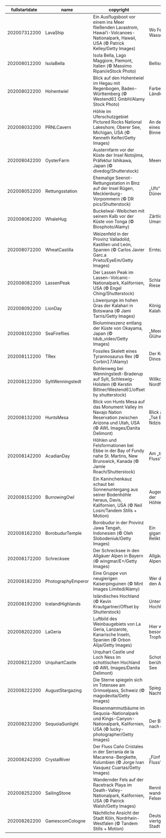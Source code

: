 |fullstartdate|name|copyright|title|image|
|--|--|--|--|--|
202007312200|LavaShip|Ein Ausflugsboot vor einem ins Meer fließenden Lavastrom, Hawaiʻi-Volcanoes-Nationalpark, Hawaii, USA (© Patrick Kelley/Getty Images)|Wo Feuer auf Wasser trifft|![](/de-DE/2020/08/202007312200LavaShip.jpg)|
202008012200|IsolaBella|Isola Bella, Lago Maggiore, Piemont, Italien (© Massimo Ripani/eStock Photo)|Bellissima!|![](/de-DE/2020/08/202008012200IsolaBella.jpg)|
202008022200|Hohentwiel|Blick auf den Hohentwiel im Hegau mit Regenbogen, Baden-Württemberg (© Westend61 GmbH/Alamy Stock Photo)|Farbenspiel im Ländle|![](/de-DE/2020/08/202008022200Hohentwiel.jpg)|
202008032200|PRNLCavern|Höhle im Uferschutzgebiet Pictured Rocks National Lakeshore, Oberer See, Michigan, USA (© Kenneth Keifer/Getty Images)|An der Küste eines Binnensees|![](/de-DE/2020/08/202008032200PRNLCavern.jpg)|
202008042200|OysterFarm|Austernfarm vor der Küste der Insel Notojima, Präfektur Ishikawa, Japan (© divedog/Shutterstock)|Meeresfrüchte|![](/de-DE/2020/08/202008042200OysterFarm.jpg)|
202008052200|Rettungsstation|Ehemalige Seenot-Rettungsstation in Binz auf der Insel Rügen, Mecklenburg-Vorpommern (© DR pics/Shutterstock)|„Ufo“ in den Dünen|![](/de-DE/2020/08/202008052200Rettungsstation.jpg)|
202008062200|WhaleHug|Buckelwal-Weibchen mit seinem Kalb vor der Küste von Tonga (© Biosphoto/Alamy)|Zärtliche Umarmung|![](/de-DE/2020/08/202008062200WhaleHug.jpg)|
202008072200|WheatCastilla|Weizenfeld in der Provinz Valladolid, Kastilien und León, Spanien (© Carlos Javier Garc.a Prieto/EyeEm/Getty Images)|Erntezeit|![](/de-DE/2020/08/202008072200WheatCastilla.jpg)|
202008082200|LassenPeak|Der Lassen Peak im Lassen-Volcanic-Nationalpark, Kalifornien, USA (© Engel Ching/Shutterstock)|Schlafender Riese|![](/de-DE/2020/08/202008082200LassenPeak.jpg)|
202008092200|LionDay|Löwenjunge im hohen Gras der Kalahari in Botswana (© Jami Tarris/Getty Images)|Könige der Kalahari|![](/de-DE/2020/08/202008092200LionDay.jpg)|
202008102200|SeaFireflies|Biolumineszenz entlang der Küste von Okayama, Japan (© tdub_video/Getty Images)|„Meeres-Glühwürmchen“|![](/de-DE/2020/08/202008102200SeaFireflies.jpg)|
202008112200|TRex|Fossiles Skelett eines Tyrannosaurus Rex (© Corbin17/Alamy)|Der König der Dinosaurier|![](/de-DE/2020/08/202008112200TRex.jpg)|
202008122200|SyltWenningstedt|Bohlenweg bei Wenningstedt-Braderup auf Sylt, Schleswig-Holstein (© Kerstin Bittner/Westend61/offset by shutterstock)|Willkommen in Nordfriesland!|![](/de-DE/2020/08/202008122200SyltWenningstedt.jpg)|
202008132200|HuntsMesa|Blick von Hunts Mesa auf das Monument Valley im Navajo Nation Reservation zwischen Arizona und Utah, USA (© AWL Images/Danita Delimont)|Blick auf das „Tsé Biiʼ Ndzisgaii“|![](/de-DE/2020/08/202008132200HuntsMesa.jpg)|
202008142200|AcadianDay|Höhlen und Felsformationen bei Ebbe in der Bay of Fundy nahe St. Martins, New Brunswick, Kanada (© Jamie Roach/Shutterstock)|Am „tiefen Fluss“|![](/de-DE/2020/08/202008142200AcadianDay.jpg)|
202008152200|BurrowingOwl|Ein Kaninchenkauz schaut bei Sonnenuntergang aus seiner Bodenhöhle heraus, Davis, Kalifornien, USA (© Neil Losin/Tandem Stills + Motion)|Augen auf bei der Höhlenwahl!|![](/de-DE/2020/08/202008152200BurrowingOwl.jpg)|
202008162200|BorobudurTemple|Borobudur in der Provinz Jawa Tengah, Indonesien (© Oleh Slobodeniuk/Getty Images)|Ein gigantisches Relikt auf Java|![](/de-DE/2020/08/202008162200BorobudurTemple.jpg)|
202008172200|Schrecksee|Der Schrecksee in den Allgäuer Alpen in Bayern (© wingmar/E+/Getty Images)|Allgäuer Alpenpanorama|![](/de-DE/2020/08/202008172200Schrecksee.jpg)|
202008182200|PhotographyEmperor|Eine Gruppe von neugierigen Kaiserpinguinen (© Mint Images Limited/Alamy)|Wer drückt hier den Auslöser?|![](/de-DE/2020/08/202008182200PhotographyEmperor.jpg)|
202008192200|IcelandHighlands|Isländisches Hochland (© Kevin Krautgartner/Offset by Shutterstock)|Unterwegs im Hochland|![](/de-DE/2020/08/202008192200IcelandHighlands.jpg)|
202008202200|LaGeria|Luftbild des Weinbaugebiets von La Geria, Lanzarote, Kanarische Inseln, Spanien (© Orbon Alija/Getty Images)|Hier wächst ein besonderer Tropfen|![](/de-DE/2020/08/202008202200LaGeria.jpg)|
202008212200|UrquhartCastle|Urquhart Castle und Loch Ness im schottischen Hochland (© AWL Images/Danita Delimont)|Schottlands berühmtester See|![](/de-DE/2020/08/202008212200UrquhartCastle.jpg)|
202008222200|AugustStargazing|Die Sterne spiegeln sich im Totensee am Grimselpass, Schweiz (© magodevita/Getty Images)|Spiegelung des Nachthimmels|![](/de-DE/2020/08/202008222200AugustStargazing.jpg)|
202008232200|SequoiaSunlight|Riesenmammutbäume im Sequoia-Nationalpark und Kings-Canyon-Nationalpark, Kalifornien, USA (© lucky-photographer/Getty Images)|Der Blick geht nach oben|![](/de-DE/2020/08/202008232200SequoiaSunlight.jpg)|
202008242200|CrystalRiver|Der Fluss Caño Cristales in der Serranía de la Macarena-Bergkette, Kolumbien (© Jorge Ivan Vasquez Cuartas/Getty Images)|„Fünf-Farben-Fluss“|![](/de-DE/2020/08/202008242200CrystalRiver.jpg)|
202008252200|SailingStone|Wandernder Fels auf der Racetrack Playa im Death-Valley-Nationalpark, Kalifornien, USA (© Patrick Walsh/Getty Images)|Rennbahn für wandernde Felsen|![](/de-DE/2020/08/202008252200SailingStone.jpg)|
202008262200|GamescomCologne|Nächtliche Ansicht der Stadt Köln, Nordrhein-Westfalen (© Tandem Stills + Motion)|Deutschlands viertgrößte Stadt|![](/de-DE/2020/08/202008262200GamescomCologne.jpg)|
